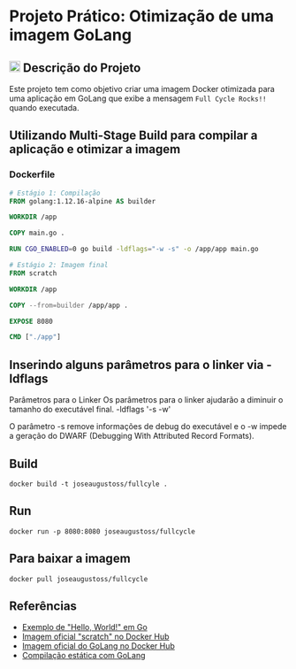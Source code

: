 

# Projeto Prático: Otimização de uma imagem GoLang

## <img src="https://upload.wikimedia.org/wikipedia/commons/thumb/0/05/Go_Logo_Blue.svg/200px-Go_Logo_Blue.svg.png" alt="GoLang" width="20"/> Descrição do Projeto

Este projeto tem como objetivo criar uma imagem Docker otimizada para uma aplicação em GoLang que exibe a mensagem `Full Cycle Rocks!!` quando executada.

## Utilizando Multi-Stage Build para compilar a aplicação e otimizar a imagem

### Dockerfile

```Dockerfile
# Estágio 1: Compilação
FROM golang:1.12.16-alpine AS builder

WORKDIR /app

COPY main.go .

RUN CGO_ENABLED=0 go build -ldflags="-w -s" -o /app/app main.go

# Estágio 2: Imagem final
FROM scratch

WORKDIR /app

COPY --from=builder /app/app .

EXPOSE 8080

CMD ["./app"]
````

## Inserindo alguns parâmetros para o linker via -ldflags
Parâmetros para o Linker
Os parâmetros para o linker ajudarão a diminuir o tamanho do executável final. -ldflags '-s -w'

O parâmetro -s remove informações de debug do executável e o -w impede a geração do DWARF (Debugging With Attributed Record Formats).

## Build
```shell
docker build -t joseaugustoss/fullcyle . 
````
## Run
```shell
docker run -p 8080:8080 joseaugustoss/fullcycle
````
## Para baixar a imagem
```shell
docker pull joseaugustoss/fullcycle
````
## Referências

- [Exemplo de "Hello, World!" em Go](http://goporexemplo.golangbr.org/hello-world.html)
- [Imagem oficial "scratch" no Docker Hub](https://hub.docker.com/_/scratch/)
- [Imagem oficial do GoLang no Docker Hub](https://hub.docker.com/_/golang/)
- [Compilação estática com GoLang](https://imasters.com.br/desenvolvimento/compilacao-estatica-com-golang/)

